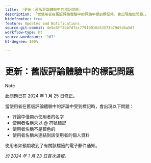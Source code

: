 ```yaml
---
title: 「更新：舊版評論體驗中的標記問題」
description: 「當使用者在舊版評論體驗中的評論中受到標記時，會出現幾個問題。」
hidefromtoc: true
feature: Updates and Notifications
source-git-commit: 4e5e8ff2bb7d7ac77910910d33573b79d5d4a5d7
workflow-type: ht
source-wordcount: '107'
ht-degree: 100%

---
```



# 更新：舊版評論體驗中的標記問題

>[!NOTE]
>
>此問題已在 2024 年 1 月 25 日修正。

當使用者在舊版評論體驗中的評論中受到標記時，會出現以下問題：

* 評論中僅顯示使用者的名字
* 使用者名稱未以 @ 符號標記
* 使用者名稱不是藍色的
* 使用者名稱未連結到該使用者的個人資料

使用者如預期收到了有關該標籤的電子郵件通知。

_於 2024 年 1 月 23 日首次通報。_
